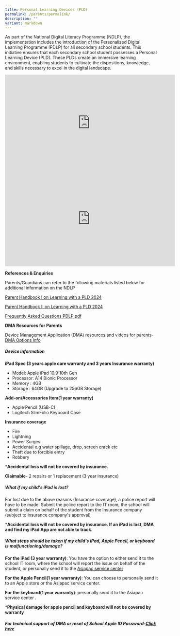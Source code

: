 ```yaml
---
title: Personal Learning Devices (PLD)
permalink: /parents/permalink/
description: ""
variant: markdown
---
```

As part of the National Digital Literacy Programme (NDLP), the implementation includes the introduction of the Personalized Digital Learning Programme (PDLP) for all secondary school students. This initiative ensures that each secondary school student possesses a Personal Learning Device (PLD). These PLDs create an immersive learning environment, enabling students to cultivate the dispositions, knowledge, and skills necessary to excel in the digital landscape.

<iframe allowfullscreen="" allow="accelerometer; autoplay; clipboard-write; encrypted-media; gyroscope; picture-in-picture; web-share" frameborder="0" title="YouTube video player" src="https://www.youtube.com/embed/atVkNBXMVnY?si=Z7VH-X4L15fP08_Y" height="315" width="560"></iframe>

<iframe allowfullscreen="" allow="accelerometer; autoplay; clipboard-write; encrypted-media; gyroscope; picture-in-picture; web-share" frameborder="0" title="YouTube video player" src="https://www.youtube.com/embed/6oIAtbruVf4?si=Mt1m8CPqcl0ZGEM8" height="315" width="560"></iframe>

**References &amp; Enquiries** 

Parents/Guardians can refer to the following materials listed below for additional information on the NDLP

[Parent Handbook I on Learning with a PLD 2024](/files/Parent_Handbook_I_on_Learning_with_a_PLD_2024.pdf)

[Parent Handbook II on Learning with a PLD 2024](/files/Parent_Handbook_II_on_Learning_with_a_PLD_2024.pdf)


<a href="/files/Frequently%20Asked%20Questions%20PDLP%202022.pdf">Frequently Asked Questions PDLP.pdf</a>


**DMA Resources for Parents**

Device Management Application (DMA) resources and videos for parents-
[DMA Options Info](https://go.gov.sg/dmaparentguide-mg)

##### **Device information**
**iPad Spec (3 years apple care warranty and 3 years Insurance warranty)**
- Model: Apple iPad 10.9 10th Gen
- Processor: A14 Bionic Processor
- Memory : 4GB
- Storage : 64GB (Upgrade to 256GB Storage)

**Add-on/Accessories Item(1 year warranty)**
- Apple Pencil (USB-C)
- Logitech SlimFolio Keyboard Case

**Insurance coverage**
- Fire
- Lightning
- Power Surges
- Accidental e.g water spillage, drop, screen crack etc
- Theft due to forcible entry
- Robbery

 ***Accidental loss will not be covered by insurance.**
 
 **Claimable**-
2 repairs or 1 replacement (3 year insurance)

##### **What if my child's iPad is lost?**

For lost due to the above reasons (Insurance coverage), a police report will have to be made. Submit the police report to the IT room, the school will submit a claim on behalf of the student from the Insurance company (subject to insurance company's approval)

***Accidental loss will not be covered by insurance. 
If an iPad is lost, DMA and find my iPad App are not able to track.**

##### **What steps should be taken if my child's iPad, Apple Pencil, or keyboard is malfunctioning/damage?**

**For the iPad (3 year warranty)**: You have the option to either send it to the school IT room, where the school will report the issue on behalf of the student, or personally send it to the [Asiapac service center](https://www1.asiapac.com.sg/support/)

**For the Apple Pencil(1 year warranty)**: You can choose to personally send it to an Apple store or the Asiapac service center.

**For the keyboard(1 year warranty)**: personally send it to the Asiapac service center .

***Physical damage for apple pencil and keyboard will not be covered by warranty**

##### For technical support of DMA or reset of School Apple ID Password-[Click here](https://form.gov.sg/6122ed79c06e770012189905)